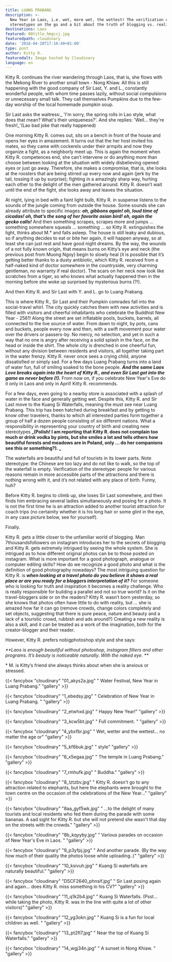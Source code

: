 ```yaml
---
title: LUANG PRABANG
description: >-
  New Year in Laos, i.e. wet, more wet, the wettest! The verification of
  stereotypes on the go and a bit about the truth of blogging vs. reality.
destinations: Laos
featured: 00title_hmgccj.jpg
featuredpath: cloudinary
date: '2018-04-20T17:10:40+01:00'
type: post
author: Kitty R.
featuredalt: Image hosted by Cloudinary
language: en
---
```

Kitty R. continues the river wandering through Laos, that is, she flows with the Mekong River to another small town - Nong Khiaw. All this is still happening with the good company of Sir Last, Y. and L., constantly wonderful people, with whom time passes lazily, without social compulsions or unnecessary small talk. They call themselves Pumpkins due to the few-day worship of the local homemade pumpkin soup.

Sir Last asks the waitress:_ 'I'm sorry, the spring rolls in Lao style, what does that mean? What's their uniqueness?'. And she replies: 'Well... they're fresh!_'(Lao bad joke that really happened)

One morning Kitty R. comes out, sits on a bench in front of the house and opens her eyes in amazement. It turns out that the her host invited his mates, so they came with cockerels under their armpits and now they organize a fight, as a neighborly meet up. This is again the moment when Kitty R. competences end, she can’t intervene or do anything more than choose between looking at the situation with widely disbelieving opened eyes or just go away. Therefore, she makes a compromise, that is, she looks at the roosters that are being stirred up every now and again (jerk by the tail, tossing it up by surprise); fighting in a amazingly sharp way, hurting each other to the delight of the men gathered around. Kitty R. doesn’t wait until the end of the fight, she looks away and leaves the situation.

At night, lying in bed with a faint light bulb, Kitty R. in suspense listens to the sounds of the jungle coming from outside the house. Some sounds she can already attribute to specific images: _**oh,  gibbons again! oh, loud time of cicadas! oh, that’s the song of her favorite asian bird! oh, again the gecko calls!**_ And then something scrapes, scrapes more and jumps ... something somewhere squeals ... something ... so Kitty R. extinguishes the light, thinks about M.* and falls asleep. The house is still leaky and dubious, so if anything decides to eat or bite her again, it will happen anyway, so at least she can just rest and have good night dreams. By the way, the wounds of a not fully known origin, that means burns on Kitty’s eye and neck (the previous post from Muong Ngoy) begin to slowly heal (it is possible that it’s getting better thanks to a dusty antibiotic, which Kitty R. received from a half-naked kind of doctor somewhere in the countryside, very charming gentleman, no warranty if real doctor). The scars on her neck now look like scratches from a tiger, so who knows what actually happened then in the morning before she woke up surprised by mysterious burns (?!).

And then Kitty R. and Sir Last with Y. and L. go to Luang Prabang.

This is where Kitty R., Sir Last and their Pumpkin comrades fall into the social-travel whirl. The city quickly catches them with new activities and is filled with visitors and cheerful inhabitants who celebrate the Buddhist New Year - 2561! Along the street are set inflatable pools, buckets, barrels, all connected to the live source of water. From dawn to night, by pots, cans and buckets, people every now and then, with a swift movement pour water over the drivers or passers-by. No mercy, no selection, and yet in such a way that no one is angry after receiving a solid splash in the face, on the head or inside the shirt. The whole city is drenched in one cheerful fun, without any division between residents and visitors, all together taking part in the water frenzy. Kitty R. never once sees a crying child, anyone dissatisfied or simply sad. For a few days Luang Prabang turns into a land of water fun, full of smiling soaked to the bone people. **_And the same Laos Love breaks again into the heart of  Kitty R., and even Sir Last got into the game as never before (!)._** From now on, if you celebrate New Year's Eve do it only in Laos and only in April! Kitty R. recommends.

For a few days, even going to a nearby store is associated with a splash of water in the face and generally getting wet. Despite this, Kitty R. and Sir Last move to the Kuang Si Waterfalls, meaning the must see near Luang Prabang. This trip has been hatched during breakfast and by getting to know other travelers, thanks to which all interested parties form together a group of half a dozen people consisting of six different nations. What a responsibility in representing your country of birth and creating new stereotypes **_(Polish! I am reporting that Kitty R. does not complain too much or drink vodka by pints, but she smiles a lot and tells others how beautiful forests and meadows are in Poland, only ... do her companions see this or something?).
_**

The waterfalls are beautiful and full of tourists in its lower parts. Note stereotype: the Chinese are too lazy and do not like to walk, so the top of the waterfall is empty. Verification of the stereotype: people for various reasons remain in more accessible parts of the attractions and there is nothing wrong with it, and it’s not related with any place of birth. Funny, huh?

Before Kitty R. begins to climb up, she loses Sir Last somewhere, and then finds him embracing several ladies simultaneously and posing for a photo. It is not the first time he is an attraction added to another tourist attraction for coach trips (no certainity whether it is his long hair or some glint in the eye, in any case picture below, see for yourself).

Finally. 

Kitty R. gets a little closer to the unfamiliar world of blogging. Man 7thousandsfollowers on instagram introduces her to the secrets of blogging and Kitty R. gets extremely intrigued by seeing the whole system. She is intrigued as to how different original photos can be to those posted on instagram. What is more important for a good photograph, analogue or computer editing skills? How do we recognize a good photo and what is the definition of good photography nowadays? The most intriguing question for Kitty R. is _**when looking at a travel photo do you believe it shows a real place or are you ready for a bloggers interpretation of it?**_ For someone who is looking for truth and inspiration it becomes a reality challenge. Who is really responsible for building a parallel and not so true world? Is it on the travel-bloggers side or on the readers? Kitty R. wasn’t born yesterday, so she knows that photos often have little to do with reality, but ... she is amazed how far it can go (remove crowds, change colors completely and set objects, suggesting that there is pure peace, nature and beauty and a lack of a touristic crowd, rubbish and ads around?) Creating a new reality is also a skill, and it can be treated as a work of the imagination, both for the creator-blogger and their reader. 

However, Kitty R. prefers nobigphotoshop style and she says: 

_**Laos is enough beautiful without photoshop, instagram filters and other programs. It’s beauty is noticeable naturally. With the naked eye.
**_

\* M. is Kitty’s friend she always thinks about when she is anxious or stressed.



{{< fancybox "cloudinary" "01_akys2a.jpg" " Water Festival, New Year in Luang Prabang." "gallery" >}}

{{< fancybox "cloudinary" "1_ebedsy.jpg" " Celebration  of New Year in Luang Prabang.  " "gallery" >}}

{{< fancybox "cloudinary" "2_etwhxd.jpg" " Happy New Year!" "gallery" >}}

{{< fancybox "cloudinary" "3_kcw5bt.jpg" " Full commitment. " "gallery" >}}

{{< fancybox "cloudinary" "4_ybxfbr.jpg" " Wet, wetter and the wettest... no matter the age or" "gallery" >}}

{{< fancybox "cloudinary" "5_kf6buk.jpg" " style" "gallery" >}}

{{< fancybox "cloudinary" "6_x5egaa.jpg" " The temple in Luang Prabang." "gallery" >}}

{{< fancybox "cloudinary" "7_rmhufk.jpg" " Buddha." "gallery" >}}

{{< fancybox "cloudinary" "8_lztzbv.jpg" " Kitty R. doesn't go to any attraction related to elephants, but here the elephants were brought to the town centre on the occasion of the celebrations of the New Year..." "gallery" >}}

{{< fancybox "cloudinary" "8aa_gyf5wk.jpg" " ...to the delight of many tourists and local residents who fed them during the parade with some bananas. A sad sight for Kitty R. but she will not pretend she wasn't that day on the streets with the crowds." "gallery" >}}

{{< fancybox "cloudinary" "8b_kqyyby.jpg" " Various parades on occasion of New Year's Eve in Laos. " "gallery" >}}

{{< fancybox "cloudinary" "9_p3yfpj.jpg" " And another parade. (By the way how much of their quality the photos loose while uploading..)" "gallery" >}}

{{< fancybox "cloudinary" "10_ksivuh.jpg" " Kuang Si waterfalls are naturally beautiful." "gallery" >}}

{{< fancybox "cloudinary" "DSCF2640_phnsif.jpg" " Sir Last posing again and again... does Kitty R. miss something in his CV?" "gallery" >}}

{{< fancybox "cloudinary" "11_q1k2b4.jpg" " Kuang Si Waterfalls. (Psst... while taking the photo, Kitty R. was in the line with quite a lot of other visitors)" "gallery" >}}

{{< fancybox "cloudinary" "12_yg3okn.jpg" " Kuang Si is a fun for local children as well. " "gallery" >}}

{{< fancybox "cloudinary" "13_pt2fl7.jpg" " Near the top of Kuang Si Waterfalls." "gallery" >}}

{{< fancybox "cloudinary" "14_wgj34n.jpg" " A sunset in Nong Khiaw. " "gallery" >}}

